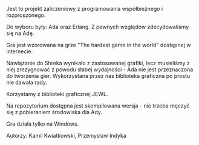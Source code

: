 Jest to projekt zaliczeniowy z programowania współbieżnego i rozproszonego.

Do wyboru były: Ada oraz Erlang. Z pewnych względów zdecydowaliśmy się na Adę.

Gra jest wzorowana na grze "The hardest game in the world" dostępnej w internecie.

Nawiązanie do Shreka wynikało z zastosowanej grafiki, lecz musieliśmy z niej zrezygnować z powodu słabej wydajności - Ada nie jest przeznaczona do tworzenia gier. Wykorzystana przez nas biblioteka graficzna po prostu nie dawała rady.

Korzystamy z biblioteki graficznej JEWL.

Na repozytorium dostępna jest skompilowana wersja - nie trzeba męczyć się z pobieraniem środowiska dla Ady.

Gra działa tylko na Windows.

Autorzy: Kamil Kwiatkowski, Przemysław Indyka
